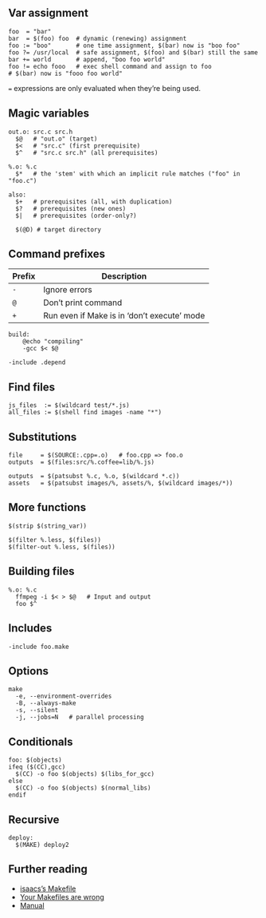 Var assignment
--------------

    foo  = "bar"
    bar  = $(foo) foo  # dynamic (renewing) assignment
    foo := "boo"       # one time assignment, $(bar) now is "boo foo"
    foo ?= /usr/local  # safe assignment, $(foo) and $(bar) still the same
    bar += world       # append, "boo foo world"
    foo != echo fooo   # exec shell command and assign to foo
    # $(bar) now is "fooo foo world"

`=` expressions are only evaluated when they’re being used.

Magic variables
---------------

    out.o: src.c src.h
      $@   # "out.o" (target)
      $<   # "src.c" (first prerequisite)
      $^   # "src.c src.h" (all prerequisites)

    %.o: %.c
      $*   # the 'stem' with which an implicit rule matches ("foo" in "foo.c")

    also:
      $+   # prerequisites (all, with duplication)
      $?   # prerequisites (new ones)
      $|   # prerequisites (order-only?)

      $(@D) # target directory

Command prefixes
----------------

<table><thead><tr class="header"><th>Prefix</th><th>Description</th></tr></thead><tbody><tr class="odd"><td><code>-</code></td><td>Ignore errors</td></tr><tr class="even"><td><code>@</code></td><td>Don’t print command</td></tr><tr class="odd"><td><code>+</code></td><td>Run even if Make is in ‘don’t execute’ mode</td></tr></tbody></table>

    build:
        @echo "compiling"
        -gcc $< $@

    -include .depend

Find files
----------

    js_files  := $(wildcard test/*.js)
    all_files := $(shell find images -name "*")

Substitutions
-------------

    file     = $(SOURCE:.cpp=.o)   # foo.cpp => foo.o
    outputs  = $(files:src/%.coffee=lib/%.js)

    outputs  = $(patsubst %.c, %.o, $(wildcard *.c))
    assets   = $(patsubst images/%, assets/%, $(wildcard images/*))

More functions
--------------

    $(strip $(string_var))

    $(filter %.less, $(files))
    $(filter-out %.less, $(files))

Building files
--------------

    %.o: %.c
      ffmpeg -i $< > $@   # Input and output
      foo $^

Includes
--------

    -include foo.make

Options
-------

    make
      -e, --environment-overrides
      -B, --always-make
      -s, --silent
      -j, --jobs=N   # parallel processing

Conditionals
------------

    foo: $(objects)
    ifeq ($(CC),gcc)
      $(CC) -o foo $(objects) $(libs_for_gcc)
    else
      $(CC) -o foo $(objects) $(normal_libs)
    endif

Recursive
---------

    deploy:
      $(MAKE) deploy2

Further reading
---------------

-   [isaacs’s Makefile](https://gist.github.com/isaacs/62a2d1825d04437c6f08)
-   [Your Makefiles are wrong](https://tech.davis-hansson.com/p/make/)
-   [Manual](https://www.gnu.org/software/make/manual/html_node/index.html)
